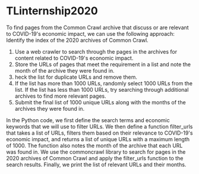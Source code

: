 # TLinternship2020

To find pages from the Common Crawl archive that discuss or are relevant to COVID-19's economic impact, we can use the following approach:
Identify the index of the 2020 archives of Common Crawl.
1. Use a web crawler to search through the pages in the archives for content related to COVID-19's economic impact.
2. Store the URLs of pages that meet the requirement in a list and note the month of the archive they were found in.
3. heck the list for duplicate URLs and remove them.
4. If the list has more than 1000 URLs, randomly select 1000 URLs from the list. If the list has less than 1000 URLs, try searching through additional archives to find more relevant pages.
5. Submit the final list of 1000 unique URLs along with the months of the archives they were found in.

In the Python code, we first define the search terms and economic keywords that we will use to filter URLs. We then define a function filter_urls that takes a list of URLs, filters them based on their relevance to COVID-19's economic impact, and returns a list of unique URLs with a maximum length of 1000. The function also notes the month of the archive that each URL was found in. We use the commoncrawl library to search for pages in the 2020 archives of Common Crawl and apply the filter_urls function to the search results. Finally, we print the list of relevant URLs and their months.
